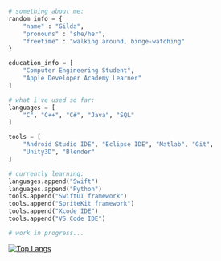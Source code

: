 ```python

# something about me:
random_info = {
    "name" : "Gilda",
    "pronouns" : "she/her",
    "freetime" : "walking around, binge-watching"
}

education_info = [
    "Computer Engineering Student",
    "Apple Developer Academy Learner"
]

# what i've used so far:
languages = [
    "C", "C++", "C#", "Java", "SQL"
]

tools = [
    "Android Studio IDE", "Eclipse IDE", "Matlab", "Git", 
    "Unity3D", "Blender"
]

# currently learning:
languages.append("Swift")
languages.append("Python")
tools.append("SwiftUI framework")
tools.append("SpriteKit framework")
tools.append("Xcode IDE")
tools.append("VS Code IDE")

# work in progress...

```

[![Top Langs](https://github-readme-stats.vercel.app/api/top-langs/?username=gperretta&layout=compact&theme=cobalt)](https://github.com/anuraghazra/github-readme-stats)
